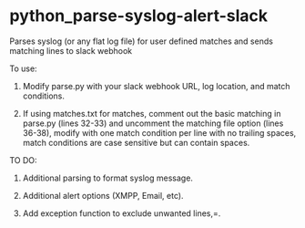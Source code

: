 # python_parse-syslog-alert-slack
Parses syslog (or any flat log file) for user defined matches and sends matching lines to slack webhook

To use:

1. Modify parse.py with your slack webhook URL, log location, and match conditions.

2. If using matches.txt for matches, comment out the basic matching in parse.py (lines 32-33) and uncomment the matching file option (lines 36-38), modify with one match condition per line with no trailing spaces, match conditions are case sensitive but can contain spaces. 

TO DO:

1. Additional parsing to format syslog message.

2. Additional alert options (XMPP, Email, etc).

3. Add exception function to exclude unwanted lines,=.
